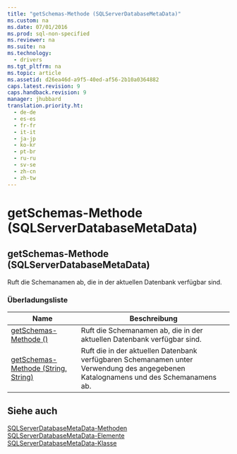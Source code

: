 ```yaml
---
title: "getSchemas-Methode (SQLServerDatabaseMetaData)"
ms.custom: na
ms.date: 07/01/2016
ms.prod: sql-non-specified
ms.reviewer: na
ms.suite: na
ms.technology: 
  - drivers
ms.tgt_pltfrm: na
ms.topic: article
ms.assetid: d26ea46d-a9f5-40ed-af56-2b10a0364882
caps.latest.revision: 9
caps.handback.revision: 9
manager: jhubbard
translation.priority.ht: 
  - de-de
  - es-es
  - fr-fr
  - it-it
  - ja-jp
  - ko-kr
  - pt-br
  - ru-ru
  - sv-se
  - zh-cn
  - zh-tw
---
```

# getSchemas-Methode (SQLServerDatabaseMetaData)
    
## getSchemas\-Methode \(SQLServerDatabaseMetaData\)  
 Ruft die Schemanamen ab, die in der aktuellen Datenbank verfügbar sind.  
  
### Überladungsliste  
  
|Name|Beschreibung|  
|----------|------------------|  
|[getSchemas-Methode &#40;&#41;](../content/getSchemas-Method---.md)|Ruft die Schemanamen ab, die in der aktuellen Datenbank verfügbar sind.|  
|[getSchemas-Methode &#40;String, String&#41;](../content/getSchemas-Method--String--String-.md)|Ruft die in der aktuellen Datenbank verfügbaren Schemanamen unter Verwendung des angegebenen Katalognamens und des Schemanamens ab.|  
  
## Siehe auch  
 [SQLServerDatabaseMetaData-Methoden](../content/SQLServerDatabaseMetaData-Methods.md)   
 [SQLServerDatabaseMetaData-Elemente](../content/SQLServerDatabaseMetaData-Members.md)   
 [SQLServerDatabaseMetaData-Klasse](../content/SQLServerDatabaseMetaData-Class.md)  
  
  